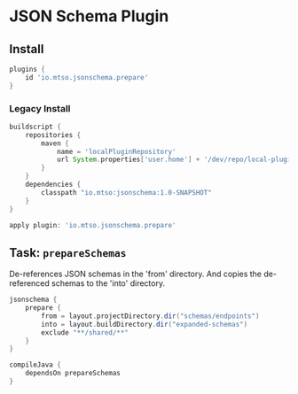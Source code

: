 # JSON Schema Plugin

## Install

```groovy
plugins {
    id 'io.mtso.jsonschema.prepare'
}
```

### Legacy Install

```groovy
buildscript {
    repositories {
        maven {
            name = 'localPluginRepository'
            url System.properties['user.home'] + '/dev/repo/local-plugin-repository'
        }
    }
    dependencies {
        classpath "io.mtso:jsonschema:1.0-SNAPSHOT"
    }
}

apply plugin: 'io.mtso.jsonschema.prepare'
```

## Task: `prepareSchemas`

De-references JSON schemas in the 'from' directory. And copies the de-referenced schemas to the 'into' directory.

```groovy
jsonschema {
    prepare {
        from = layout.projectDirectory.dir("schemas/endpoints")
        into = layout.buildDirectory.dir("expanded-schemas")
        exclude "**/shared/**"
    }
}

compileJava {
    dependsOn prepareSchemas
}
```
